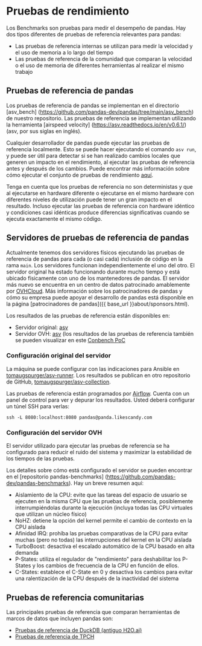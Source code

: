 # Pruebas de rendimiento

Los Benchmarks son pruebas para medir el desempeño de pandas. Hay dos tipos diferentes de pruebas de referencia relevantes para pandas:

- Las pruebas  de referencia internas se utilizan para medir la velocidad y el uso de memoria a lo largo del tiempo
- Las pruebas de referencia de la comunidad que comparan la velocidad o el uso de memoria de diferentes herramientas al realizar el mismo trabajo

## Pruebas de referencia de pandas

Los pruebas de referencia de pandas se implementan en el directorio [asv_bench] (https://github.com/pandas-dev/pandas/tree/main/asv_bench)
de nuestro repositorio. Las pruebas de referencia se implementan utilizando la herramienta [airspeed velocity] (https://asv.readthedocs.io/en/v0.6.1/) (asv, por sus siglas en inglés).

Cualquier desarrollador de pandas puede ejecutar las pruebas de referencia localmente. Esto se puede hacer ejecutando el comando `asv run`, y puede ser útil para detectar si se han realizado cambios locales que generen un impacto en el rendimiento, al ejecutar las pruebas de referencia antes y después de los cambios.
Puede encontrar más información sobre cómo ejecutar el conjunto de pruebas de rendimiento
[aquí](https://pandas.pydata.org/docs/dev/development/contributing_codebase.html#running-the-performance-test-suite).

Tenga en cuenta que los pruebas de referencia no son deterministas y que al ejecutarse en hardware diferente o ejecutarse en el mismo hardware con diferentes niveles de utilización puede tener un gran impacto en el resultado. Incluso ejecutar las pruebas de referencia con hardware idéntico y condiciones casi idénticas produce diferencias significativas cuando se ejecuta exactamente el mismo código.

## Servidores de pruebas de referencia de pandas

Actualmente tenemos dos servidores físicos ejecutando las pruebas de referencia de pandas para cada (o casi cada) inclusión de código en la rama `main`. Los servidores funcionan independientemente el uno del otro. El servidor original ha estado funcionando durante mucho tiempo y está ubicado físicamente con uno de los mantenedores de pandas. El servidor más nuevo se encuentra en un centro de datos patrocinado amablemente por [OVHCloud](https://www.ovhcloud.com/). Más información sobre los patrocinadores de pandas y cómo su empresa puede apoyar el desarrollo de pandas está disponible en la página [patrocinadores de pandas]({{ base_url }}about/sponsors.html).

Los resultados de las pruebas de referencia están disponibles en:

- Servidor original: [asv](https://asv-runner.github.io/asv-collection/pandas/)
- Servidor OVH: [asv](https://pandas.pydata.org/benchmarks/asv/) (los resultados de las pruebas de referencia también se pueden visualizar en este [Conbench PoC](http://57.128.112.95:5000/)

### Configuración original del servidor

La máquina se puede configurar con las indicaciones para Ansible en [tomaugspurger/asv-runner](https://github.com/tomaugspurger/asv-runner).
Los resultados se publican en otro repositorio de GitHub, [tomaugspurger/asv-collection](https://github.com/tomaugspurger/asv-collection).

Las pruebas de referencia están programados por [Airflow](https://airflow.apache.org/).
Cuenta con un panel de control para ver y depurar los resultados.
Usted deberá configurar un túnel SSH para verlas:

```
ssh -L 8080:localhost:8080 pandas@panda.likescandy.com
```

### Configuración del servidor OVH

El servidor utilizado para ejecutar las pruebas de referencia se ha configurado para reducir el ruido del sistema y maximizar la estabilidad de los tiempos de las pruebas.

Los detalles sobre cómo está configurado el servidor se pueden encontrar en el [repositorio  pandas-benchmarks] (https://github.com/pandas-dev/pandas-benchmarks).
Hay un breve resumen aquí:

- Aislamiento de la CPU: evite que las tareas del espacio de usuario se ejecuten en la misma CPU que las pruebas de referencia, posiblemente interrumpiéndolas durante la ejecución (incluya todas las CPU virtuales que utilizan un núcleo físico)
- NoHZ: detiene la opción del kernel permite el cambio de contexto en la CPU aislada
- Afinidad IRQ: prohíba las pruebas comparativas de la CPU para evitar muchas (pero no todas) las interrupciones del kernel en la CPU aislada
- TurboBoost: desactiva el escalado automático de la CPU basado en alta demanda
- P-States: utiliza el regulador de "rendimiento" para deshabilitar los P-States y los cambios de frecuencia de la CPU en función de ellos.
- C-States: establece el C-State en 0 y desactiva los cambios para evitar una ralentización de la CPU después de la inactividad del sistema

## Pruebas de referencia comunitarias

Las principales pruebas de referencia que comparan herramientas de marcos de datos que incluyen pandas son:

- [Pruebas de referencia de DuckDB (antiguo H2O.ai)](https://duckdblabs.github.io/db-benchmark/)
- [Pruebas de referencia de TPCH](https://pola.rs/posts/benchmarks/)
